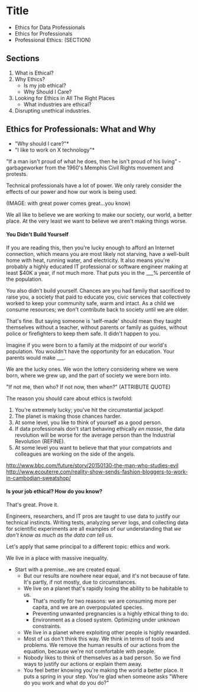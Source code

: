 # Title

* Ethics for Data Professionals
* Ethics for Professionals
* Professional Ethics: (SECTION)


## Sections

1. What is Ethical?
2. Why Ethics?
      * Is my job ethical?
      * Why Should I Care?
3. Looking for Ethics in All The Right Places
      * What industries are ethical?
4. Disrupting unethical industries.

## Ethics for Professionals: What and Why

* "Why should I care?"*
* "I like to work on X technology"*


"If a man isn't proud of what he does, then he isn't proud of his living" - garbageworker from the 1960's Memphis Civil Rights movement and protests.

Technical professionals have a lot of power. We only rarely consider the effects of our power and how our work is being used.

(IMAGE: with great power comes great...you know)


We all like to believe we are working to make our society, our world, a better place. At the very least we want to believe we aren't making things worse.


#### You Didn't Build Yourself

If you are reading this, then you're lucky enough to afford an Internet connection, which means you are most likely not starving, have a well-built home with heat, running water, and electricity. It also means you're probably a highly educated IT professional or software engineer making at least $40K a year, if not much more. That puts you in the ___% percentile of the population.

You also didn't build yourself. Chances are you had family that sacrificed to raise you, a society that paid to educate you, civic services that collectively worked to keep your community safe, warm and intact. As a child we consume resources; we don't contribute back to society until we are older.

That's fine. But saying someone is 'self-made' should mean they taught themselves without a teacher, without parents or family as guides, without police or firefighters to keep them safe. It didn't happen to you.

Imagine if you were born to a family at the midpoint of our world's population. You wouldn't have the opportunity for an education. Your parents would make ___.

We are the lucky ones. We won the lottery considering where we were born, where we grew up, and the part of society we were born into. 

"If not me, then who? If not now, then when?" (ATTRIBUTE QUOTE)

The reason you should care about ethics is twofold:

1. You're extremely lucky; you've hit the circumstantial jackpot!
2. The planet is making those chances harder.
3. At some level, you like to think of yourself as a good person.
4. If data professionals don't start behaving ethically *en masse*, the data revolution will be worse for the average person than the Industrial Revolution (REFINE). 
5. At some level you want to believe that that your compatriots and colleagues are working on the side of the angels. 


http://www.bbc.com/future/story/20150130-the-man-who-studies-evil
http://www.ecouterre.com/reality-show-sends-fashion-bloggers-to-work-in-cambodian-sweatshop/

#### Is your job ethical? How do you know?

That's great. Prove it.

Engineers, researchers, and IT pros are taught to use data to justify our technical instincts. Writing tests, analyzing server logs, and collecting data for scientific experiments are all examples of our understanding that *we don't know as much as the data can tell us*.

Let's apply that same principal to a different topic: ethics and work.




We live in a place with massive inequality.

* Start with a premise...we are created equal.
   * But our results are nowhere near equal, and it's not because of fate. It's partly, if not mostly, due to circumstances.
   * We live on a planet that's rapidly losing the ability to be habitable to us.
      * That's mostly for two reasons: we are consuming more per capita, and we are an overpopulated species.
      * Preventing unwanted pregnancies is a highly ethical thing to do.
      * Environment as a closed system. Optimizing under unknown constraints.
   * We live in a planet where exploiting other people is highly rewarded.
   * Most of us don't think this way. We think in terms of tools and problems. We remove the human results of our actions from the equation, because we're not comfortable with people.
   * Nobody likes to think of themselves as a bad person. So we find ways to justify our actions or explain them away.
   * You feel better knowing you're making the world a better place. It puts a spring in your step. You're glad when someone asks "Where do you work and what do you do?"